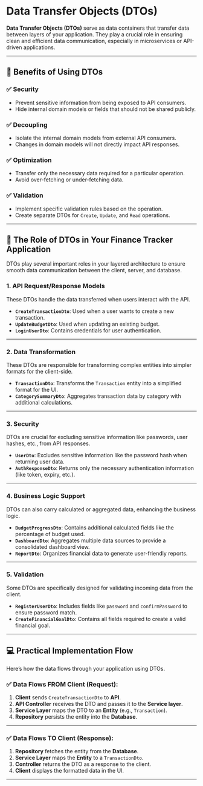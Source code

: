 # Data Transfer Objects (DTOs)

**Data Transfer Objects (DTOs)** serve as data containers that transfer data between layers of your application. They play a crucial role in ensuring clean and efficient data communication, especially in microservices or API-driven applications.

---

## 📜 Benefits of Using DTOs

### ✅ Security
- Prevent sensitive information from being exposed to API consumers.
- Hide internal domain models or fields that should not be shared publicly.

### ✅ Decoupling
- Isolate the internal domain models from external API consumers.
- Changes in domain models will not directly impact API responses.

### ✅ Optimization
- Transfer only the necessary data required for a particular operation.
- Avoid over-fetching or under-fetching data.

### ✅ Validation
- Implement specific validation rules based on the operation.
- Create separate DTOs for `Create`, `Update`, and `Read` operations.

---

## 💼 The Role of DTOs in Your Finance Tracker Application

DTOs play several important roles in your layered architecture to ensure smooth data communication between the client, server, and database.

### 1. **API Request/Response Models**
These DTOs handle the data transferred when users interact with the API.

- **`CreateTransactionDto`**: Used when a user wants to create a new transaction.
- **`UpdateBudgetDto`**: Used when updating an existing budget.
- **`LoginUserDto`**: Contains credentials for user authentication.

---

### 2. **Data Transformation**
These DTOs are responsible for transforming complex entities into simpler formats for the client-side.

- **`TransactionDto`**: Transforms the `Transaction` entity into a simplified format for the UI.
- **`CategorySummaryDto`**: Aggregates transaction data by category with additional calculations.

---

### 3. **Security**
DTOs are crucial for excluding sensitive information like passwords, user hashes, etc., from API responses.

- **`UserDto`**: Excludes sensitive information like the password hash when returning user data.
- **`AuthResponseDto`**: Returns only the necessary authentication information (like token, expiry, etc.).

---

### 4. **Business Logic Support**
DTOs can also carry calculated or aggregated data, enhancing the business logic.

- **`BudgetProgressDto`**: Contains additional calculated fields like the percentage of budget used.
- **`DashboardDto`**: Aggregates multiple data sources to provide a consolidated dashboard view.
- **`ReportDto`**: Organizes financial data to generate user-friendly reports.

---

### 5. **Validation**
Some DTOs are specifically designed for validating incoming data from the client.

- **`RegisterUserDto`**: Includes fields like `password` and `confirmPassword` to ensure password match.
- **`CreateFinancialGoalDto`**: Contains all fields required to create a valid financial goal.

---

## 💻 Practical Implementation Flow

Here’s how the data flows through your application using DTOs.

### ✅ Data Flows **FROM Client** (Request):
1. **Client** sends `CreateTransactionDto` to **API**.
2. **API Controller** receives the DTO and passes it to the **Service layer**.
3. **Service Layer** maps the DTO to an **Entity** (e.g., `Transaction`).
4. **Repository** persists the entity into the **Database**.

---

### ✅ Data Flows **TO Client** (Response):
1. **Repository** fetches the entity from the **Database**.
2. **Service Layer** maps the **Entity** to a `TransactionDto`.
3. **Controller** returns the DTO as a response to the client.
4. **Client** displays the formatted data in the UI.

---

